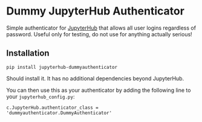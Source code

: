 # Dummy JupyterHub Authenticator #

Simple authenticator for [JupyterHub](http://github.com/jupyter/jupyterhub/)
that allows all user logins regardless of password. Useful only for testing,
do not use for anything actually serious!

## Installation ##

```
pip install jupyterhub-dummyauthenticator
```

Should install it. It has no additional dependencies beyond JupyterHub.

You can then use this as your authenticator by adding the following line to
your `jupyterhub_config.py`:

```
c.JupyterHub.authenticator_class = 'dummyauthenticator.DummyAuthenticator'
```

